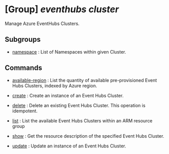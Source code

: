 # [Group] _eventhubs cluster_

Manage Azure EventHubs Clusters.

## Subgroups

- [namespace](/Commands/eventhubs/cluster/namespace/readme.md)
: List of Namespaces within given Cluster.

## Commands

- [available-region](/Commands/eventhubs/cluster/_available-region.md)
: List the quantity of available pre-provisioned Event Hubs Clusters, indexed by Azure region.

- [create](/Commands/eventhubs/cluster/_create.md)
: Create an instance of an Event Hubs Cluster.

- [delete](/Commands/eventhubs/cluster/_delete.md)
: Delete an existing Event Hubs Cluster. This operation is idempotent.

- [list](/Commands/eventhubs/cluster/_list.md)
: List the available Event Hubs Clusters within an ARM resource group

- [show](/Commands/eventhubs/cluster/_show.md)
: Get the resource description of the specified Event Hubs Cluster.

- [update](/Commands/eventhubs/cluster/_update.md)
: Update an instance of an Event Hubs Cluster.
